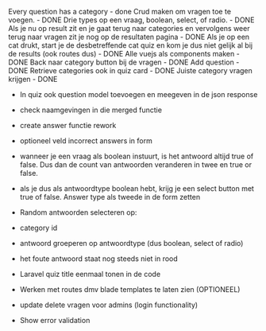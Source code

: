 Every question has a category - done
Crud maken om vragen toe te voegen. - DONE
Drie types op een vraag, boolean, select, of radio. - DONE
Als je nu op result zit en je gaat terug naar categories en vervolgens weer terug naar vragen zit je nog op de resultaten pagina - DONE
Als je op een cat drukt, start je de desbetreffende cat quiz en kom je dus niet gelijk al bij de results (ook routes dus) - DONE
Alle vuejs als components maken - DONE
Back naar category button bij de vragen - DONE
Add question - DONE
Retrieve categories ook in quiz card - DONE
Juiste category vragen krijgen - DONE

-   In quiz ook question model toevoegen en meegeven in de json response

-   check naamgevingen in die merged functie

-   create answer functie rework

-   optioneel veld incorrect answers in form

-   wanneer je een vraag als boolean instuurt, is het antwoord altijd true of false. Dus dan de count van antwoorden veranderen in twee en true or false.

-   als je dus als antwoordtype boolean hebt, krijg je een select button met true of false. Answer type als tweede in de form zetten

-   Random antwoorden selecteren op:

-   category id

-   antwoord groeperen op antwoordtype (dus boolean, select of radio)

-   het foute antwoord staat nog steeds niet in rood

-   Laravel quiz title eenmaal tonen in de code

-   Werken met routes dmv blade templates te laten zien (OPTIONEEL)

-   update delete vragen voor admins (login functionality)

-   Show error validation
